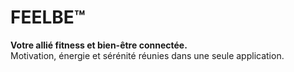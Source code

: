 # FEELBE™

**Votre allié fitness et bien-être connectée.**  
Motivation, énergie et sérénité réunies dans une seule application.
